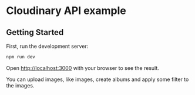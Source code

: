 <h1>Cloudinary API example

## Getting Started

First, run the development server:

```bash
npm run dev
```

Open [http://localhost:3000](http://localhost:3000) with your browser to see the result.

You can upload images, like images, create albums and apply some filter to the images.